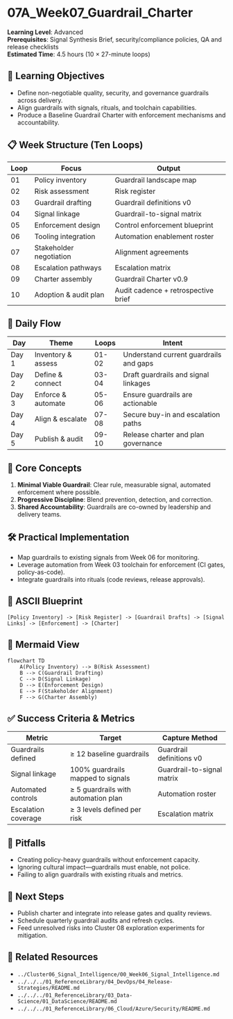 # 07A_Week07_Guardrail_Charter

**Learning Level**: Advanced  
**Prerequisites**: Signal Synthesis Brief, security/compliance policies, QA and release checklists  
**Estimated Time**: 4.5 hours (10 × 27-minute loops)

## 🎯 Learning Objectives

- Define non-negotiable quality, security, and governance guardrails across delivery.
- Align guardrails with signals, rituals, and toolchain capabilities.
- Produce a Baseline Guardrail Charter with enforcement mechanisms and accountability.

## 📋 Week Structure (Ten Loops)

| Loop | Focus | Output |
| --- | --- | --- |
| 01 | Policy inventory | Guardrail landscape map |
| 02 | Risk assessment | Risk register |
| 03 | Guardrail drafting | Guardrail definitions v0 |
| 04 | Signal linkage | Guardrail-to-signal matrix |
| 05 | Enforcement design | Control enforcement blueprint |
| 06 | Tooling integration | Automation enablement roster |
| 07 | Stakeholder negotiation | Alignment agreements |
| 08 | Escalation pathways | Escalation matrix |
| 09 | Charter assembly | Guardrail Charter v0.9 |
| 10 | Adoption & audit plan | Audit cadence + retrospective brief |

## 🔄 Daily Flow

| Day | Theme | Loops | Intent |
| --- | --- | --- | --- |
| Day 1 | Inventory & assess | 01-02 | Understand current guardrails and gaps |
| Day 2 | Define & connect | 03-04 | Draft guardrails and signal linkages |
| Day 3 | Enforce & automate | 05-06 | Ensure guardrails are actionable |
| Day 4 | Align & escalate | 07-08 | Secure buy-in and escalation paths |
| Day 5 | Publish & audit | 09-10 | Release charter and plan governance |

## 🧠 Core Concepts

1. **Minimal Viable Guardrail**: Clear rule, measurable signal, automated enforcement where possible.
2. **Progressive Discipline**: Blend prevention, detection, and correction.
3. **Shared Accountability**: Guardrails are co-owned by leadership and delivery teams.

## 🛠️ Practical Implementation

- Map guardrails to existing signals from Week 06 for monitoring.
- Leverage automation from Week 03 toolchain for enforcement (CI gates, policy-as-code).
- Integrate guardrails into rituals (code reviews, release approvals).

## 📐 ASCII Blueprint

```text
[Policy Inventory] -> [Risk Register] -> [Guardrail Drafts] -> [Signal Links] -> [Enforcement] -> [Charter]
```

## 🧩 Mermaid View

```mermaid
flowchart TD
    A(Policy Inventory) --> B(Risk Assessment)
    B --> C(Guardrail Drafting)
    C --> D(Signal Linkage)
    D --> E(Enforcement Design)
    E --> F(Stakeholder Alignment)
    F --> G(Charter Assembly)
```

## ✅ Success Criteria & Metrics

| Metric | Target | Capture Method |
| --- | --- | --- |
| Guardrails defined | ≥ 12 baseline guardrails | Guardrail definitions v0 |
| Signal linkage | 100% guardrails mapped to signals | Guardrail-to-signal matrix |
| Automated controls | ≥ 5 guardrails with automation plan | Automation roster |
| Escalation coverage | ≥ 3 levels defined per risk | Escalation matrix |

## 🚧 Pitfalls

- Creating policy-heavy guardrails without enforcement capacity.
- Ignoring cultural impact—guardrails must enable, not police.
- Failing to align guardrails with existing rituals and metrics.

## 🧵 Next Steps

- Publish charter and integrate into release gates and quality reviews.
- Schedule quarterly guardrail audits and refresh cycles.
- Feed unresolved risks into Cluster 08 exploration experiments for mitigation.

## 🔗 Related Resources

- `../Cluster06_Signal_Intelligence/00_Week06_Signal_Intelligence.md`
- `../../../01_ReferenceLibrary/04_DevOps/04_Release-Strategies/README.md`
- `../../../01_ReferenceLibrary/03_Data-Science/01_DataScience/README.md`
- `../../../01_ReferenceLibrary/06_Cloud/Azure/Security/README.md`
